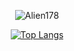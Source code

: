 <div align="cener">
<div align="center">

![Alien178](https://github-readme-stats.vercel.app/api/?username=Alien178&show_icons=true&bg_color=006A80&title_color=00D5FF&text_color=00BFE6&icon_color=01D8F5&border_color=003540)

[![Top Langs](https://github-readme-stats.vercel.app/api/top-langs/?username=Alien178&compact=true&show_icons=true&bg_color=006A80&title_color=00D5FF&text_color=00BFE6&icon_color=01D8F5&border_color=003540)](https://github.com/Alien178/)


</div>
</div>
